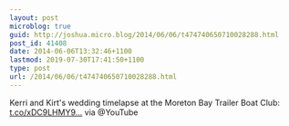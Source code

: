 ```yaml
---
layout: post
microblog: true
guid: http://joshua.micro.blog/2014/06/06/t474740650710028288.html
post_id: 41408
date: 2014-06-06T13:32:46+1100
lastmod: 2019-07-30T17:41:50+1100
type: post
url: /2014/06/06/t474740650710028288.html
---
```

Kerri and Kirt's wedding timelapse at the Moreton Bay Trailer Boat Club: [t.co/xDC9LHMY9...](http://t.co/xDC9LHMY9N) via @YouTube
